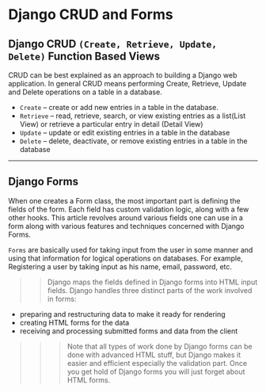 # Django CRUD and Forms

## Django CRUD `(Create, Retrieve, Update, Delete)` Function Based Views

CRUD can be best explained as an approach to building a Django web application. In general CRUD means performing Create, Retrieve, Update and Delete operations on a table in a database.

- `Create` – create or add new entries in a table in the database. 
- `Retrieve` – read, retrieve, search, or view existing entries as a list(List View) or retrieve a particular entry in detail (Detail View) 
- `Update` – update or edit existing entries in a table in the database 
- `Delete` – delete, deactivate, or remove existing entries in a table in the database

--------

## Django Forms
When one creates a Form class, the most important part is defining the fields of the form. Each field has custom validation logic, along with a few other hooks. This article revolves around various fields one can use in a form along with various features and techniques concerned with Django Forms. 

`Forms` are basically used for taking input from the user in some manner and using that information for logical operations on databases. For example, Registering a user by taking input as his name, email, password, etc.

>> Django maps the fields defined in Django forms into HTML input fields. Django handles three distinct parts of the work involved in forms:

- preparing and restructuring data to make it ready for rendering
- creating HTML forms for the data
- receiving and processing submitted forms and data from the client

>>> Note that all types of work done by Django forms can be done with advanced HTML stuff, but Django makes it easier and efficient especially the validation part. Once you get hold of Django forms you will just forget about HTML forms.
